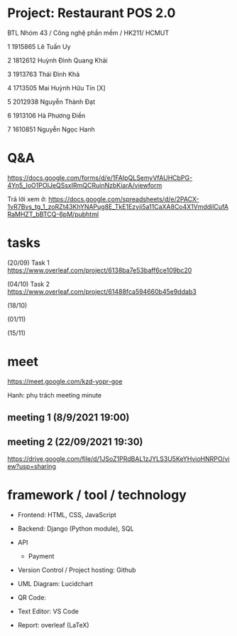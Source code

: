 # Project: Restaurant POS 2.0
BTL Nhóm 43 / Công nghệ phần mềm / HK211/ HCMUT

1 1915865 Lê Tuấn Uy

2 1812612 Huỳnh Đình Quang Khải

3 1913763 Thái Đình Khả

4 1713505 Mai Huỳnh Hữu Tín      [X]

5 2012938 Nguyễn Thành Đạt

6 1913106 Hà Phương Điền

7 1610851 Nguyễn Ngọc Hanh


# Q&A
https://docs.google.com/forms/d/e/1FAIpQLSemyVfAUHCbPG-4Yn5_IoO1POIJeQSsxIRmQCRuinNzbKiarA/viewform

Trả lời xem ở: https://docs.google.com/spreadsheets/d/e/2PACX-1vR7Bvs_tg_1_zoRZt43KhYNAPug8E_TkE1Ezyii5a11CaXA8Co4X1VmddilCufARaMHZT_bBTCQ-6pM/pubhtml 

# tasks
(20/09) Task 1 https://www.overleaf.com/project/6138ba7e53baff6ce109bc20

(04/10) Task 2 https://www.overleaf.com/project/61488fca594660b45e9ddab3

(18/10)

(01/11)

(15/11)


# meet
https://meet.google.com/kzd-yopr-goe

Hanh: phụ trách meeting minute

## meeting 1 (8/9/2021 19:00)
## meeting 2 (22/09/2021 19:30)
https://drive.google.com/file/d/1JSoZ1PRdBAL1zJYLS3U5KeYHvioHNRPO/view?usp=sharing

# framework / tool / technology
- Frontend: HTML, CSS, JavaScript
- Backend: Django (Python module), SQL
- API
    - Payment

- Version Control / Project hosting: Github
- UML Diagram: Lucidchart
- QR Code: 
- Text Editor: VS Code
- Report: overleaf (LaTeX)
